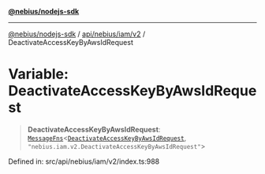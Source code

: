 [**@nebius/nodejs-sdk**](../../../../../README.md)

---

[@nebius/nodejs-sdk](../../../../../README.md) / [api/nebius/iam/v2](../README.md) / DeactivateAccessKeyByAwsIdRequest

# Variable: DeactivateAccessKeyByAwsIdRequest

> **DeactivateAccessKeyByAwsIdRequest**: [`MessageFns`](../../../../../runtime/protos/core/interfaces/MessageFns.md)\<[`DeactivateAccessKeyByAwsIdRequest`](../interfaces/DeactivateAccessKeyByAwsIdRequest.md), `"nebius.iam.v2.DeactivateAccessKeyByAwsIdRequest"`\>

Defined in: src/api/nebius/iam/v2/index.ts:988
